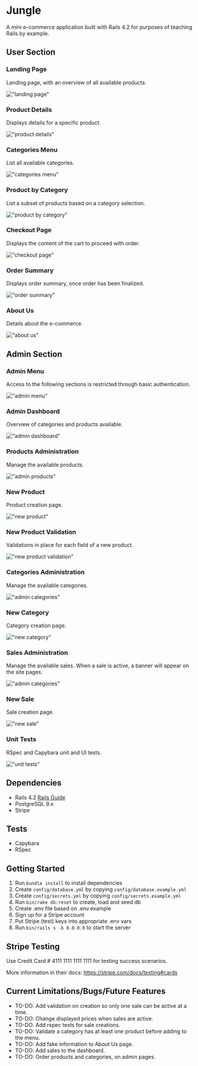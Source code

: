 # Jungle

A mini e-commerce application built with Rails 4.2 for purposes of teaching Rails by example.

## User Section

### Landing Page

Landing page, with an overview of all available products.

!["landing page"](https://github.com/marcusalint/jungle-rails/blob/master/docs/front-page.png?raw=true)

### Product Details

Displays details for a specific product.

!["product details"](https://github.com/marcusalint/jungle-rails/blob/master/docs/product-details.png)

### Categories Menu

List all available categories.

!["categories menu"](https://github.com/marcusalint/jungle-rails/blob/master/docs/categories-menu.png)

### Product by Category

List a subset of products based on a category selection.

!["product by category"](https://github.com/SebDufresne/jungle-rails/blob/master/docs/product-by-category.png)

### Checkout Page

Displays the content of the cart to proceed with order.

!["checkout page"](https://github.com/SebDufresne/jungle-rails/blob/master/docs/cart-page.png)

### Order Summary

Displays order summary, once order has been finalized.

!["order summary"](https://github.com/SebDufresne/jungle-rails/blob/master/docs/order-summary.png)

### About Us

Details about the e-commerce.

!["about us"](https://github.com/SebDufresne/jungle-rails/blob/master/docs/about-us.png)

## Admin Section

### Admin Menu

Access to the following sections is restricted through basic authentication.

!["admin menu"](https://github.com/SebDufresne/jungle-rails/blob/master/docs/admin-menu.png)

### Admin Dashboard

Overview of categories and products available.

!["admin dashboard"](https://github.com/SebDufresne/jungle-rails/blob/master/docs/admin-dashboard.png)

### Products Administration

Manage the available products.

!["admin products"](https://github.com/SebDufresne/jungle-rails/blob/master/docs/admin-products.png)

### New Product

Product creation page.

!["new product"](https://github.com/SebDufresne/jungle-rails/blob/master/docs/new-product.png)

### New Product Validation

Validations in place for each field of a new product.

!["new product validation"](https://github.com/SebDufresne/jungle-rails/blob/master/docs/new-product-validation.png)

### Categories Administration

Manage the available categories.

!["admin categories"](https://github.com/SebDufresne/jungle-rails/blob/master/docs/admin-categories.png)

### New Category

Category creation page.

!["new category"](https://github.com/SebDufresne/jungle-rails/blob/master/docs/new-category.png)

### Sales Administration

Manage the available sales. When a sale is active, a banner will appear on the site pages.

!["admin categories"](https://github.com/SebDufresne/jungle-rails/blob/master/docs/admin-categories.png)

### New Sale

Sale creation page.

!["new sale"](https://github.com/SebDufresne/jungle-rails/blob/master/docs/new-sale.png)

### Unit Tests

RSpec and Capybara unit and UI tests.

!["unit tests"](https://github.com/SebDufresne/jungle-rails/blob/master/docs/unit-tests.png)

## Dependencies

- Rails 4.2 [Rails Guide](http://guides.rubyonrails.org/v4.2/)
- PostgreSQL 9.x
- Stripe

## Tests
- Capybara
- RSpec

## Getting Started

1. Run `bundle install` to install dependencies
2. Create `config/database.yml` by copying `config/database.example.yml`
3. Create `config/secrets.yml` by copying `config/secrets.example.yml`
4. Run `bin/rake db:reset` to create, load and seed db
5. Create .env file based on .env.example
6. Sign up for a Stripe account
7. Put Stripe (test) keys into appropriate .env vars
8. Run `bin/rails s -b 0.0.0.0` to start the server

## Stripe Testing

Use Credit Card # 4111 1111 1111 1111 for testing success scenarios.

More information in their docs: <https://stripe.com/docs/testing#cards>

## Current Limitations/Bugs/Future Features

- TO-DO: Add validation on creation so only one sale can be active at a time.
- TO-DO: Change displayed prices when sales are active.
- TO-DO: Add rspec tests for sale creations.
- TO-DO: Validate a category has at least one product before adding to the menu.
- TO-DO: Add fake information to About Us page.
- TO-DO: Add sales to the dashboard.
- TO-DO: Order products and categories, on admin pages.
